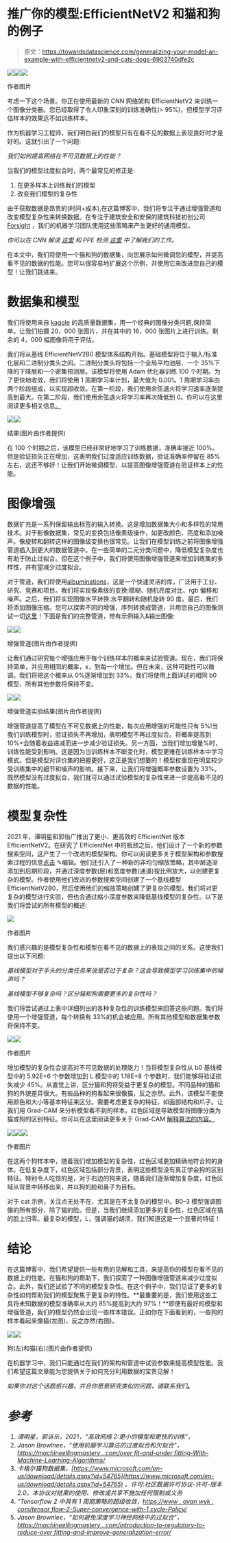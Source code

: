 # 推广你的模型:EfficientNetV2 和猫和狗的例子

> 原文：<https://towardsdatascience.com/generalizing-your-model-an-example-with-efficientnetv2-and-cats-dogs-6903740dfe2c>

![](img/47b3943b30f0e003b630187dbf925612.png)![](img/0d33cd7c16aee20fed58074fa4fabece.png)![](img/16b73e163f187b682a184d9a2692d67d.png)

作者图片

考虑一下这个场景。你正在使用最新的 CNN 网络架构 EfficientNetV2 来训练一个图像分类器。您已经取得了令人印象深刻的训练准确性(> 95%)，但模型学习评估样本的效果远不如训练样本。

作为机器学习工程师，我们明白我们的模型只有在看不见的数据上表现良好时才是好的。这就引出了一个问题:

*我们如何提高网络在不可见数据上的性能？*

当我们的模型过度拟合时，两个最常见的修正是:

1.  在更多样本上训练我们的模型
2.  改变我们模型的复杂性

由于获取数据是昂贵的(时间+成本),在这篇博客中，我们将专注于通过增强管道和改变模型复杂性来转换数据。在专注于建筑安全和安保的建筑科技初创公司 [Forsight](https://forsight.ai/) ，我们的机器学习团队使用这些策略来产生更好的通用模型。

*你可以在 CNN 解读* [*这里*](https://medium.com/@daniel.reiff2/understand-your-algorithm-with-grad-cam-d3b62fce353) *和 PPE 检测* [*这里*](https://medium.com/swlh/construction-feat-tf2-object-detection-api-4465a3937c87) *中了解我们的工作。*

在本文中，我们将使用一个猫和狗的数据集，向您展示如何微调您的模型，并提高看不见的数据的性能。您可以很容易地扩展这个示例，并使用它来改进您自己的模型！让我们跳进来。

# 数据集和模型

我们将使用来自 [kaggle](https://www.kaggle.com/c/dogs-vs-cats/data) 的高质量数据集，用一个经典的图像分类问题,保持简单。让我们拍摄 20，000 张图片，并在其中的 16，000 张图片上进行训练。剩余的 4，000 幅图像将用于评估。

我们将从基线 EfficientNetV2B0 模型体系结构开始。基础模型将位于输入/标准化层和二进制分类头之间。二进制分类头将包括一个全局平均池层、一个 35%下降的下降层和一个密集预测层。该模型将使用 Adam 优化器训练 100 个时期。为了更快地收敛，我们将使用 1 周期学习率计划，最大值为 0.001。1 周期学习率由两个阶段组成，以实现超收敛。在第一阶段，我们使用余弦退火将学习速率逐渐提高到最大。在第二阶段，我们使用余弦退火将学习率再次降低到 0。你可以在这里阅读更多相关信息[。](https://www.avanwyk.com/tensorflow-2-super-convergence-with-the-1cycle-policy/)

![](img/7921c8b20e0b2fa92e9616faf76ab25b.png)![](img/cef5c6e0d51b38de49b99957205c65f2.png)

结果(图片由作者提供)

在 100 个时期之后，该模型已经非常好地学习了训练数据，准确率接近 100%。但是验证损失正在增加，这表明我们过度适应训练数据，验证准确率停留在 85%左右，这还不够好！让我们开始微调模型，以提高图像增强管道在验证样本上的性能。

# 图像增强

数据扩充是一系列保留输出标签的输入转换。这是增加数据集大小和多样性的常用技术。对于影像数据集，常见的变换包括像素级操作，如更改颜色、亮度和添加噪声。像旋转和翻转这样的图像级变换也很常见。让我们在模型训练之前将图像增强管道插入到更大的数据管道中。在一些简单的二元分类问题中，降低模型复杂度也有助于防止过拟合。但在这个例子中，我们将使用图像增强管道来增加训练集的多样性，并有望减少过度拟合。

对于管道，我们将使用[albuminations](https://albumentations.ai/)，这是一个快速灵活的库，广泛用于工业、研究、竞赛和项目。我们将实现像素级的变换:模糊、随机亮度对比、rgb 偏移和噪声。之后，我们将实现图像水平转换:水平翻转和随机旋转 90 度。最后，我们将添加图像压缩。您可以探索不同的增强，序列转换成管道，并用您自己的图像测试一切[这里](https://albumentations-demo.herokuapp.com/)！下面是我们的完整管道，带有示例输入&输出图像:

![](img/e5a210b6b0dbfd1596a715ae5137b4d7.png)![](img/e3ec28e510239dbce5462b714e59042f.png)

增强管道(图片由作者提供)

让我们通过研究每个增强应用于每个训练样本的概率来试验管道。现在，我们将保持简单，并应用相同的概率，x，到每一个增加。但在未来，这种可能性可以微调。我们将把这个概率从 0%逐渐增加到 33%。我们将使用上面详述的相同 b0 模型，所有其他参数将保持不变。

![](img/5f79c1cf1fdeccc5fa29da1ee5eaeb32.png)![](img/bab23c027ab4bde36de83f32f9b5bfb4.png)

增强管道实验结果(图片由作者提供)

增强管道提高了模型在不可见数据上的性能，每次应用增强的可能性只有 5%!当我们训练模型时，验证损失不再增加，表明模型不再过度拟合。将概率提高到 10%+会随着收益递减而进一步减少验证损失。另一方面，当我们增加增量%时，训练性能受到影响。这是因为当训练样本不断变化时，模型更难在训练样本中学习模式。但是模型对评价集的把握更好，这正是我们想要的！模型权重现在明显较少受训练集中的细节和噪声的影响。接下来，让我们将增强概率参数设置为 33%。既然模型没有过度拟合，我们就可以通过试验模型的复杂性来进一步提高看不见的数据的性能。

# 模型复杂性

2021 年，谭明星和郭怡广推出了更小、更高效的 EfficientNet 版本 EfficientNetV2。在研究了 EfficientNet 中的瓶颈之后，他们设计了一个新的参数搜索空间，这产生了一个改进的模型架构。你可以阅读更多关于模型架构和参数搜索过程的信息[点击](https://arxiv.org/pdf/2104.00298.pdf) ✎编辑。他们还引入了一种新的非均匀缩放策略，其中层逐渐添加到后期阶段，并通过深度参数(层)和宽度参数(通道)按比例放大，以创建更复杂的模型。作者使用他们改进的参数搜索空间创建了一个基线模型 EfficientNetV2B0，然后使用他们的缩放策略创建了更复杂的模型。我们将对更复杂的模型进行实验，但也会通过缩小深度参数来降低基线模型的复杂性。以下是我们将尝试的所有模型的概述:

![](img/8d162402c942a6d1021fd16dd4565242.png)

作者图片

我们感兴趣的是模型复杂性和模型在看不见的数据上的表现之间的关系。这使我们提出以下问题:

*基线模型对于手头的分类任务来说是否过于复杂？这会导致模型学习训练集中的噪声吗？*

*基线模型不够复杂吗？区分猫和狗需要更多的复杂性吗？*

我们将尝试通过上表中详细列出的各种复杂性的训练模型来回答这些问题。我们将使用一个增强管道，每个转换有 33%的机会被应用。所有其他模型和数据集参数将保持不变。

![](img/a5880305647de262a873d43153519e4c.png)![](img/48d59c3ec8f4be9fef2380df41162e53.png)

作者图片

增加模型的复杂性会提高对不可见数据的处理能力！当将模型复杂性从 b0 基线模型中的 5.92E+6 个参数增加到 L 模型中的 1.18E+8 个参数时，我们能够将验证损失减少 45%。从直觉上讲，区分猫和狗将受益于更复杂的模型。不同品种的猫和狗的外貌差异很大。有些品种的狗看起来很像猫，反之亦然。此外，该模型不能使用颜色和大小等基本特征来区分。需要考虑更复杂的特征，如面部结构和爪子。让我们用 Grad-CAM 来分析模型看不到的样本。红色区域是导致模型将图像分类为猫或狗的区别特征。你可以在这里阅读更多关于 Grad-CAM [解释算法的内容。](https://medium.com/@daniel.reiff2/understand-your-algorithm-with-grad-cam-d3b62fce353)

![](img/4de633fbb7baac76eeaf3607bfdee0d0.png)![](img/5a48738eba1df38111a2ac277ad7bc92.png)![](img/b54547b9bdf52ad620a5e807d3623a3a.png)

作者图片

在这两个狗样本中，随着我们增加模型的复杂性，红色区域更加精确地符合狗的身体。在低复杂度下，红色区域包括部分背景，表明这些模型没有真正学会狗的区别特征。特别令人吃惊的是，对于右边的狗来说，随着我们逐渐增加复杂度，红色区域从背景中转移出来，并以狗的脸和鼻子为目标。

对于 cat 示例，关注点无处不在，尤其是在不太复杂的模型中。B0–3 模型强调图像的所有部分，除了猫的脸。但是，当我们继续添加更多的复杂性，红色区域在猫的脸上归零。最复杂的模型，L，强调猫的胡须，我们知道这是一个显著的特征！

# 结论

在这篇博客中，我们希望提供一些有用的见解和工具，来提高你的模型在看不见的数据上的性能。在猫和狗的帮助下，我们探索了一种图像增强管道来减少过度拟合。此外，我们还试验了不同的模型复杂性。在这个例子中，我们见证了更多的复杂性如何帮助我们的模型聚焦于更复杂的特性。**最重要的是，我们使用这些工具将未知数据的模型准确率从大约 85%提高到大约 97%！**即使有最好的模型和增强管道，我们的模型仍然会出现一些样本错误。正如你在下面看到的，一些狗的样本看起来像猫(左图)，反之亦然(右图)。

![](img/498c925d710b7a849aab09e1a1461e8f.png)![](img/26890cddc6361e069c35e9d95ace8be6.png)

狗(左)和猫(右)(图片由作者提供)

在机器学习中，我们只能通过在我们的架构和管道中试验参数来提高模型性能。我们希望这篇文章能为您提供关于如何充分利用数据的宝贵见解！

*如果你对这个话题感兴趣，并且你愿意研究类似的问题，请联系我们*[](https://forsight.ai/contact/)**。**

# *参考*

1.  *谭明星，郭诉乐，2021，“高效网络 2:更小的模型和更快的训练”，*
2.  *Jason Browlnee，“使用机器学习算法的过度拟合和欠拟合”，[https://machineellingmastery . com/over fit-and-under fitting-With-Machine-Learning-Algorithms/](https://machinelearningmastery.com/overfitting-and-underfitting-with-machine-learning-algorithms/)*
3.  *卡格尔猫狗数据集，[https://www.microsoft.com/en-us/download/details.aspx?id=54765](https://www.microsoft.com/en-us/download/details.aspx?id=54765) 。许可:社区数据许可协议-许可-版本 2.0。本协议对结果的使用、修改或共享不施加任何限制或义务*
4.  *“Tensorflow 2 中具有 1 周期策略的超级收敛，[https://www . avan wyk . com/tensor flow-2-Super-convergence-with-1 cycle-Policy/](https://www.avanwyk.com/tensorflow-2-super-convergence-with-the-1cycle-policy/)*
5.  *Jason Brownlee，“如何避免深度学习神经网络中的过拟合”，[https://machineellingmastery . com/introduction-to-regulatory-to-reduce-over fitting-and-improve-generalization-error/](https://machinelearningmastery.com/introduction-to-regularization-to-reduce-overfitting-and-improve-generalization-error/)*